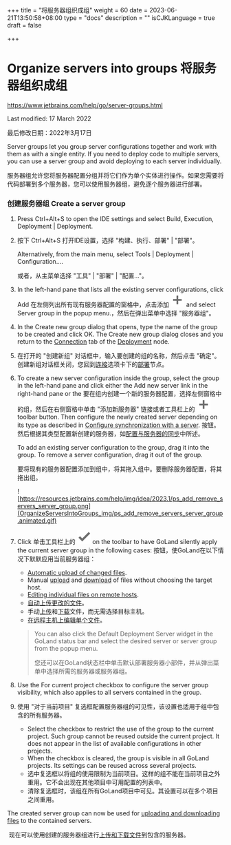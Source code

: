 +++
title = "将服务器组织成组﻿"
weight = 60
date = 2023-06-21T13:50:58+08:00
type = "docs"
description = ""
isCJKLanguage = true
draft = false

+++
# Organize servers into groups﻿ 将服务器组织成组﻿

https://www.jetbrains.com/help/go/server-groups.html

Last modified: 17 March 2022

最后修改日期：2022年3月17日

Server groups let you group server configurations together and work with them as with a single entity. If you need to deploy code to multiple servers, you can use a server group and avoid deploying to each server individually.

​	服务器组允许您将服务器配置分组并将它们作为单个实体进行操作。如果您需要将代码部署到多个服务器，您可以使用服务器组，避免逐个服务器进行部署。

### 创建服务器组﻿ Create a server group﻿

1. Press Ctrl+Alt+S to open the IDE settings and select Build, Execution, Deployment | Deployment.

2. 按下 Ctrl+Alt+S 打开IDE设置，选择 "构建、执行、部署" | "部署"。

   Alternatively, from the main menu, select Tools | Deployment | Configuration....

   或者，从主菜单选择 "工具" | "部署" | "配置..."。

3. In the left-hand pane that lists all the existing server configurations, click Add 在左侧列出所有现有服务器配置的窗格中，点击添加 ![Add item](OrganizeServersIntoGroups_img/app.general.add.svg) and select Server group in the popup menu.，然后在弹出菜单中选择 "服务器组"。

4. In the Create new group dialog that opens, type the name of the group to be created and click OK. The Create new group dialog closes and you return to the [Connection](https://www.jetbrains.com/help/go/deployment-connection-tab.html) tab of the [Deployment](https://www.jetbrains.com/help/go/settings-deployment.html) node.

5. 在打开的 "创建新组" 对话框中，输入要创建的组的名称，然后点击 "确定"。创建新组对话框关闭，您回到[连接](https://www.jetbrains.com/help/go/deployment-connection-tab.html)选项卡下的[部署](https://www.jetbrains.com/help/go/settings-deployment.html)节点。

6. To create a new server configuration inside the group, select the group in the left-hand pane and click either the Add new server link in the right-hand pane or the 要在组内创建一个新的服务器配置，选择左侧窗格中的组，然后在右侧窗格中单击 "添加新服务器" 链接或者工具栏上的 ![Add button](OrganizeServersIntoGroups_img/app.general.add.svg) toolbar button. Then configure the newly created server depending on its type as described in [Configure synchronization with a server](https://www.jetbrains.com/help/go/configuring-synchronization-with-a-remote-host.html). 按钮。然后根据其类型配置新创建的服务器，如[配置与服务器的同步](https://www.jetbrains.com/help/go/configuring-synchronization-with-a-remote-host.html)中所述。

   To add an existing server configuration to the group, drag it into the group. To remove a server configuration, drag it out of the group.

   要将现有的服务器配置添加到组中，将其拖入组中。要删除服务器配置，将其拖出组。

   ![https://resources.jetbrains.com/help/img/idea/2023.1/ps_add_remove_servers_server_group.png](OrganizeServersIntoGroups_img/ps_add_remove_servers_server_group.animated.gif)

7. Click 单击工具栏上的 ![the Use as default button](OrganizeServersIntoGroups_img/app.actions.setDefault.svg) on the toolbar to have GoLand silently apply the current server group in the following cases: 按钮，使GoLand在以下情况下默默应用当前服务器组：

   - [Automatic upload of changed files](https://www.jetbrains.com/help/go/uploading-and-downloading-files.html#automaticUploadOnUpdate).
   - Manual [upload](https://www.jetbrains.com/help/go/uploading-and-downloading-files.html#manually) and [download](https://www.jetbrains.com/help/go/uploading-and-downloading-files.html#download_file_folder) of files without choosing the target host.
   - [Editing individual files on remote hosts](https://www.jetbrains.com/help/go/editing-individual-files-on-remote-hosts.html).
   - [自动上传更改的文件](https://www.jetbrains.com/help/go/uploading-and-downloading-files.html#automaticUploadOnUpdate)。
   - 手动[上传](https://www.jetbrains.com/help/go/uploading-and-downloading-files.html#manually)和[下载](https://www.jetbrains.com/help/go/uploading-and-downloading-files.html#download_file_folder)文件，而无需选择目标主机。
   - [在远程主机上编辑单个文件](https://www.jetbrains.com/help/go/editing-individual-files-on-remote-hosts.html)。

   > You can also click the Default Deployment Server widget in the GoLand status bar and select the desired server or server group from the popup menu.
   >
   > 您还可以在GoLand状态栏中单击默认部署服务器小部件，并从弹出菜单中选择所需的服务器或服务器组。

8. Use the For current project checkbox to configure the server group visibility, which also applies to all servers contained in the group.

9. 使用 "对于当前项目" 复选框配置服务器组的可见性，该设置也适用于组中包含的所有服务器。

   - Select the checkbox to restrict the use of the group to the current project. Such group cannot be reused outside the current project. It does not appear in the list of available configurations in other projects.
   - When the checkbox is cleared, the group is visible in all GoLand projects. Its settings can be reused across several projects.
   - 选中复选框以将组的使用限制为当前项目。这样的组不能在当前项目之外重用。它不会出现在其他项目中可用配置的列表中。
   - 清除复选框时，该组在所有GoLand项目中可见。其设置可以在多个项目之间重用。


The created server group can now be used for [uploading and downloading files](https://www.jetbrains.com/help/go/uploading-and-downloading-files.html) to the contained servers.

​	现在可以使用创建的服务器组进行[上传和下载文件](https://www.jetbrains.com/help/go/uploading-and-downloading-files.html)到包含的服务器。
